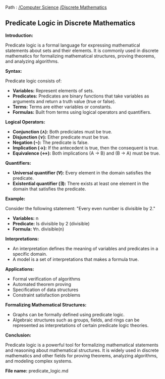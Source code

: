 Path : [/Computer Science](../../index.md) [/Discrete Mathematics](../index.md)
## Predicate Logic in Discrete Mathematics

**Introduction:**

Predicate logic is a formal language for expressing mathematical statements about sets and their elements. It is commonly used in discrete mathematics for formalizing mathematical structures, proving theorems, and analyzing algorithms. 

**Syntax:**

Predicate logic consists of:

- **Variables:** Represent elements of sets.
- **Predicates:** Predicates are binary functions that take variables as arguments and return a truth value (true or false).
- **Terms:** Terms are either variables or constants.
- **Formulas:** Built from terms using logical operators and quantifiers.

**Logical Operators:**

- **Conjunction (∧):** Both prediciates must be true.
- **Disjunction (∨):** Either predicate must be true.
- **Negation (¬):** The predicate is false. 
- **Implication (→):** If the antecedent is true, then the consequent is true.
- **Equivalence (↔):** Both implications (A → B) and (B → A) must be true.

**Quantifiers:**

- **Universal quantifier (∀):** Every element in the domain satisfies the predicate. 
- **Existential quantifier (∃):** There exists at least one element in the domain that satisfies the predicate.


**Example:**

Consider the following statement: "Every even number is divisible by 2."

- **Variables:** n
- **Predicate:** Is divisible by 2 (divisible)
- **Formula:** ∀n. divisible(n)

**Interpretations:**

- An interpretation defines the meaning of variables and predicates in a specific domain.
- A model is a set of interpretations that makes a formula true.

**Applications:**

- Formal verification of algorithms
- Automated theorem proving
- Specification of data structures
- Constraint satisfaction problems


**Formalizing Mathematical Structures:**

- Graphs can be formally defined using predicate logic.
- Algebraic structures such as groups, fields, and rings can be represented as interpretations of certain predicate logic theories.


**Conclusion:**

Predicate logic is a powerful tool for formalizing mathematical statements and reasoning about mathematical structures. It is widely used in discrete mathematics and other fields for proving theorems, analyzing algorithms, and modeling complex systems.

**File name:** predicate_logic.md

